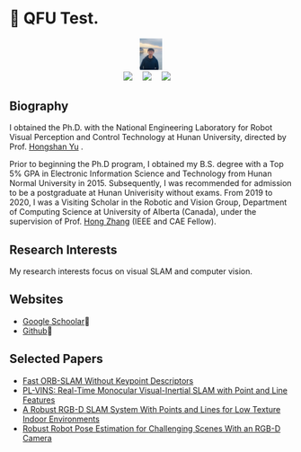 # 🐷 QFU Test.
<div align="center">  
<img src=https://raw.githubusercontent.com/cnqiangfu/CV/master/content/authors/admin/avatar.jpg width=8% />

</div>
 <!-- profile logo 个人资料徽标 -->
  <div align="center">  
    <a href="https://scholar.google.com/citations?user=-FwJwKMAAAAJ&hl=en"><img src="https://img.shields.io/badge/-Google%20-orange" /></a>&emsp; 
    <a href="https://github.com/cnqiangfu"><img src="https://img.shields.io/badge/-Github%20-orange" /></a>&emsp;
    <a href="https://space.bilibili.com/60682246"><img src="https://img.shields.io/badge/-Bilibili%20-orange" /></a>&emsp;
</div>

## Biography
I obtained the Ph.D. with the National Engineering Laboratory for Robot Visual Perception and Control Technology at Hunan University, directed by Prof. [Hongshan Yu](http://eeit.hnu.edu.cn/info/1289/4535.htm) . 

Prior to beginning the Ph.D program, I obtained my B.S. degree with a Top 5% GPA in Electronic Information Science and Technology from Hunan Normal University in 2015. Subsequently, I was recommended for admission to be a postgraduate at Hunan Univerisity without exams. From 2019 to 2020, I was a Visiting Scholar in the Robotic and Vision Group, Department of Computing Science at University of Alberta (Canada), under the supervision of Prof. [Hong Zhang](http://webdocs.cs.ualberta.ca/~zhang/) (IEEE and CAE Fellow).

## Research Interests
My research interests focus on visual SLAM and computer vision.

## Websites
- [Google Schoolar](https://scholar.google.com/citations?user=-FwJwKMAAAAJ&hl=en)🌟
- [Github](https://github.com/cnqiangfu)🌟

## Selected Papers

- [Fast ORB-SLAM Without Keypoint Descriptors](https://ieeexplore.ieee.org/abstract/document/9662662/)
- [PL-VINS: Real-Time Monocular Visual-Inertial SLAM with Point and Line Features](https://arxiv.org/abs/2009.07462)
- [A Robust RGB-D SLAM System With Points and Lines for Low Texture Indoor Environments](https://ieeexplore.ieee.org/abstract/document/8756267)
- [Robust Robot Pose Estimation for Challenging Scenes With an RGB-D Camera](https://ieeexplore.ieee.org/abstract/document/8554288)

